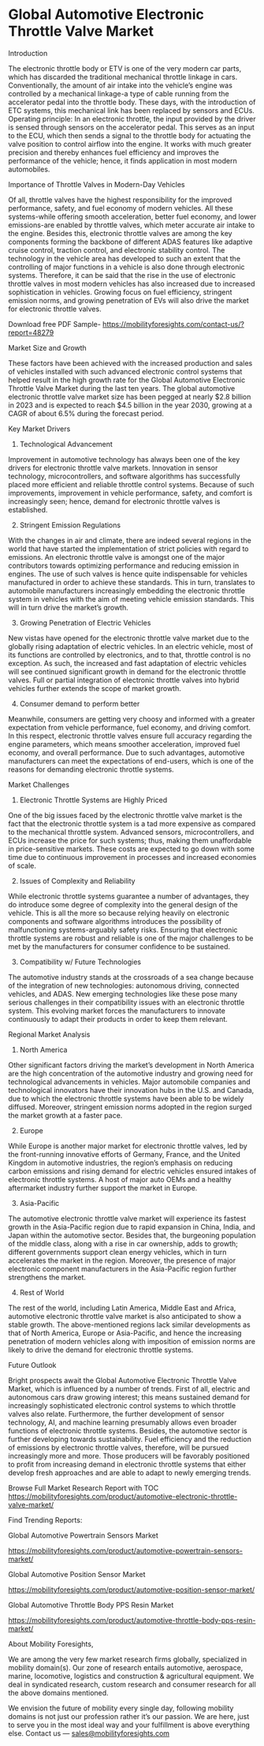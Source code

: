 # Global Automotive Electronic Throttle Valve Market

Introduction

The electronic throttle body or ETV is one of the very modern car parts, which has discarded the traditional mechanical throttle linkage in cars. Conventionally, the amount of air intake into the vehicle’s engine was controlled by a mechanical linkage-a type of cable running from the accelerator pedal into the throttle body. These days, with the introduction of ETC systems, this mechanical link has been replaced by sensors and ECUs. Operating principle: In an electronic throttle, the input provided by the driver is sensed through sensors on the accelerator pedal. This serves as an input to the ECU, which then sends a signal to the throttle body for actuating the valve position to control airflow into the engine. It works with much greater precision and thereby enhances fuel efficiency and improves the performance of the vehicle; hence, it finds application in most modern automobiles.

Importance of Throttle Valves in Modern-Day Vehicles

Of all, throttle valves have the highest responsibility for the improved performance, safety, and fuel economy of modern vehicles. All these systems-while offering smooth acceleration, better fuel economy, and lower emissions-are enabled by throttle valves, which meter accurate air intake to the engine. Besides this, electronic throttle valves are among the key components forming the backbone of different ADAS features like adaptive cruise control, traction control, and electronic stability control. The technology in the vehicle area has developed to such an extent that the controlling of major functions in a vehicle is also done through electronic systems. Therefore, it can be said that the rise in the use of electronic throttle valves in most modern vehicles has also increased due to increased sophistication in vehicles. Growing focus on fuel efficiency, stringent emission norms, and growing penetration of EVs will also drive the market for electronic throttle valves.

Download free PDF Sample- https://mobilityforesights.com/contact-us/?report=48279

Market Size and Growth

These factors have been achieved with the increased production and sales of vehicles installed with such advanced electronic control systems that helped result in the high growth rate for the Global Automotive Electronic Throttle Valve Market during the last ten years. The global automotive electronic throttle valve market size has been pegged at nearly $2.8 billion in 2023 and is expected to reach $4.5 billion in the year 2030, growing at a CAGR of about 6.5% during the forecast period.

Key Market Drivers

1. Technological Advancement

Improvement in automotive technology has always been one of the key drivers for electronic throttle valve markets. Innovation in sensor technology, microcontrollers, and software algorithms has successfully placed more efficient and reliable throttle control systems. Because of such improvements, improvement in vehicle performance, safety, and comfort is increasingly seen; hence, demand for electronic throttle valves is established.

2. Stringent Emission Regulations

With the changes in air and climate, there are indeed several regions in the world that have started the implementation of strict policies with regard to emissions. An electronic throttle valve is amongst one of the major contributors towards optimizing performance and reducing emission in engines. The use of such valves is hence quite indispensable for vehicles manufactured in order to achieve these standards. This in turn, translates to automobile manufacturers increasingly embedding the electronic throttle system in vehicles with the aim of meeting vehicle emission standards. This will in turn drive the market’s growth.

3. Growing Penetration of Electric Vehicles

New vistas have opened for the electronic throttle valve market due to the globally rising adaptation of electric vehicles. In an electric vehicle, most of its functions are controlled by electronics, and to that, throttle control is no exception. As such, the increased and fast adaptation of electric vehicles will see continued significant growth in demand for the electronic throttle valves. Full or partial integration of electronic throttle valves into hybrid vehicles further extends the scope of market growth.

4. Consumer demand to perform better

Meanwhile, consumers are getting very choosy and informed with a greater expectation from vehicle performance, fuel economy, and driving comfort. In this respect, electronic throttle valves ensure full accuracy regarding the engine parameters, which means smoother acceleration, improved fuel economy, and overall performance. Due to such advantages, automotive manufacturers can meet the expectations of end-users, which is one of the reasons for demanding electronic throttle systems.

Market Challenges

1. Electronic Throttle Systems are Highly Priced

One of the big issues faced by the electronic throttle valve market is the fact that the electronic throttle system is a tad more expensive as compared to the mechanical throttle system. Advanced sensors, microcontrollers, and ECUs increase the price for such systems; thus, making them unaffordable in price-sensitive markets. These costs are expected to go down with some time due to continuous improvement in processes and increased economies of scale.

2. Issues of Complexity and Reliability

While electronic throttle systems guarantee a number of advantages, they do introduce some degree of complexity into the general design of the vehicle. This is all the more so because relying heavily on electronic components and software algorithms introduces the possibility of malfunctioning systems-arguably safety risks. Ensuring that electronic throttle systems are robust and reliable is one of the major challenges to be met by the manufacturers for consumer confidence to be sustained.

3. Compatibility w/ Future Technologies

The automotive industry stands at the crossroads of a sea change because of the integration of new technologies: autonomous driving, connected vehicles, and ADAS. New emerging technologies like these pose many serious challenges in their compatibility issues with an electronic throttle system. This evolving market forces the manufacturers to innovate continuously to adapt their products in order to keep them relevant.

Regional Market Analysis

1. North America

Other significant factors driving the market’s development in North America are the high concentration of the automotive industry and growing need for technological advancements in vehicles. Major automobile companies and technological innovators have their innovation hubs in the U.S. and Canada, due to which the electronic throttle systems have been able to be widely diffused. Moreover, stringent emission norms adopted in the region surged the market growth at a faster pace.

2. Europe

While Europe is another major market for electronic throttle valves, led by the front-running innovative efforts of Germany, France, and the United Kingdom in automotive industries, the region’s emphasis on reducing carbon emissions and rising demand for electric vehicles ensured intakes of electronic throttle systems. A host of major auto OEMs and a healthy aftermarket industry further support the market in Europe.

3. Asia-Pacific

The automotive electronic throttle valve market will experience its fastest growth in the Asia-Pacific region due to rapid expansion in China, India, and Japan within the automotive sector. Besides that, the burgeoning population of the middle class, along with a rise in car ownership, adds to growth; different governments support clean energy vehicles, which in turn accelerates the market in the region. Moreover, the presence of major electronic component manufacturers in the Asia-Pacific region further strengthens the market.

4. Rest of World

The rest of the world, including Latin America, Middle East and Africa, automotive electronic throttle valve market is also anticipated to show a stable growth. The above-mentioned regions lack similar developments as that of North America, Europe or Asia-Pacific, and hence the increasing penetration of modern vehicles along with imposition of emission norms are likely to drive the demand for electronic throttle systems.

Future Outlook

Bright prospects await the Global Automotive Electronic Throttle Valve Market, which is influenced by a number of trends. First of all, electric and autonomous cars draw growing interest; this means sustained demand for increasingly sophisticated electronic control systems to which throttle valves also relate. Furthermore, the further development of sensor technology, AI, and machine learning presumably allows even broader functions of electronic throttle systems. Besides, the automotive sector is further developing towards sustainability. Fuel efficiency and the reduction of emissions by electronic throttle valves, therefore, will be pursued increasingly more and more. Those producers will be favorably positioned to profit from increasing demand in electronic throttle systems that either develop fresh approaches and are able to adapt to newly emerging trends.

Browse Full Market Research Report with TOC https://mobilityforesights.com/product/automotive-electronic-throttle-valve-market/

Find Trending Reports:

Global Automotive Powertrain Sensors Market

https://mobilityforesights.com/product/automotive-powertrain-sensors-market/

Global Automotive Position Sensor Market

https://mobilityforesights.com/product/automotive-position-sensor-market/

Global Automotive Throttle Body PPS Resin Market

https://mobilityforesights.com/product/automotive-throttle-body-pps-resin-market/

About Mobility Foresights,

We are among the very few market research firms globally, specialized in mobility domain(s). Our zone of research entails automotive, aerospace, marine, locomotive, logistics and construction & agricultural equipment. We deal in syndicated research, custom research and consumer research for all the above domains mentioned.

We envision the future of mobility every single day, following mobility domains is not just our profession rather it’s our passion. We are here, just to serve you in the most ideal way and your fulfillment is above everything else. Contact us — sales@mobilityforesights.com
